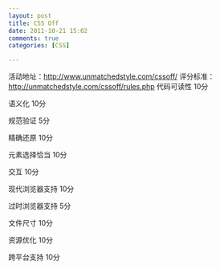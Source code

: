 ```yaml
---
layout: post
title: CSS Off
date: 2011-10-21 15:02
comments: true
categories: [CSS]

---
```


活动地址：<a href="http://www.unmatchedstyle.com/cssoff/">http://www.unmatchedstyle.com/cssoff/</a>
评分标准：<a href="http://unmatchedstyle.com/cssoff/rules.php">http://unmatchedstyle.com/cssoff/rules.php</a>
代码可读性 10分

语义化     10分

规范验证   5分

精确还原   10分

元素选择恰当  10分

交互          10分

现代浏览器支持    10分

过时浏览器支持    5分

文件尺寸          10分

资源优化          10分

跨平台支持  10分

